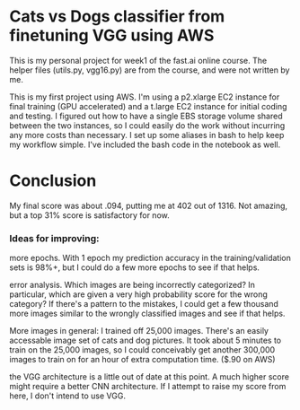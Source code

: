 
# Cats vs Dogs classifier from finetuning VGG using AWS
This is my personal project for week1 of the fast.ai online course. The helper files (utils.py, vgg16.py) are from the course, and were not written by me.

This is my first project using AWS. I'm using a p2.xlarge EC2 instance for final training (GPU accelerated) and a t.large EC2 instance for initial coding and testing. I figured out how to have a single EBS storage volume shared between the two instances, so I could easily do the work without incurring any more costs than necessary. I set up some aliases in bash to help keep my workflow simple. I've included the bash code in the notebook as well.

# Conclusion
My final score was about .094, putting me at 402 out of 1316. Not amazing, but a top 31% score is satisfactory for now.

### Ideas for improving:

more epochs. With 1 epoch my prediction accuracy in the training/validation sets is 98%+, but I could do a few more epochs to see if that helps.

error analysis. Which images are being incorrectly categorized? In particular, which are given a very high probability score for the wrong category? If there's a pattern to the mistakes, I could get a few thousand more images similar to the wrongly classified images and see if that helps.

More images in general: I trained off 25,000 images. There's an easily accessable image set of cats and dog pictures. It took about 5 minutes to train on the 25,000 images, so I could conceivably get another 300,000 images to train on for an hour of extra computation time. ($.90 on AWS)

the VGG architecture is a little out of date at this point. A much higher score might require a better CNN architecture. If I attempt to raise my score from here, I don't intend to use VGG.
